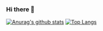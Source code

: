 ### Hi there 👋
[![Anurag's github stats](https://github-readme-stats.vercel.app/api?username=noriokun4649&show_icons=true&theme=radical&title_color=ffb700)](https://github.com/anuraghazra/github-readme-stats)
[![Top Langs](https://github-readme-stats.vercel.app/api/top-langs/?username=noriokun4649&layout=compact&show_icons=true&theme=radical&langs_count=8&title_color=ffb700)](https://github.com/anuraghazra/github-readme-stats)
